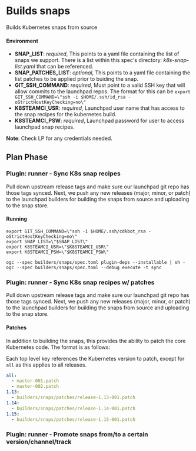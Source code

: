 # Builds snaps
Builds Kubernetes snaps from source
#### Environment

- **SNAP_LIST**: *required*, This points to a yaml file containing the list of snaps we support. There is a list within this spec's directory: *k8s-snap-list.yaml* that can be referenced.
- **SNAP_PATCHES_LIST**: *optional*, This points to a yaml file containing the list patches to be applied prior to buiding the snap.
- **GIT_SSH_COMMAND**: *required*, Must point to a valid SSH key that will allow commits to the launchpad repos. The format for this can be `export GIT_SSH_COMMAND=\"ssh -i $HOME/.ssh/id_rsa -oStrictHostKeyChecking=no\"`
- **K8STEAMCI_USR**: *required*, Launchpad user name that has access to the snap recipes for the kubernetes build.
- **K8STEAMCI_PSW**: *required*, Launchpad password for user to access launchpad snap recipes.

**Note**: Check LP for any credentials needed.

## Plan Phase
### Plugin: **runner** - Sync K8s snap recipes
Pull down upstream release tags and make sure our launchpad git repo has those
tags synced. Next, we push any new releases (major, minor, or patch) to the
launchpad builders for building the snaps from source and uploading to the snap
store.

#### Running

```
export GIT_SSH_COMMAND=\"ssh -i $HOME/.ssh/cdkbot_rsa -oStrictHostKeyChecking=no\"
export SNAP_LIST=\"$SNAP_LIST\"
export K8STEAMCI_USR=\"$K8STEAMCI_USR\"
export K8STEAMCI_PSW=\"$K8STEAMCI_PSW\"

ogc --spec builders/snaps/spec.toml plugin-deps --installable | sh -
ogc --spec builders/snaps/spec.toml --debug execute -t sync
```

### Plugin: **runner** - Sync K8s snap recipes w/ patches
Pull down upstream release tags and make sure our launchpad git repo has those
tags synced. Next, we push any new releases (major, minor, or patch) to the
launchpad builders for building the snaps from source and uploading to the snap
store.

#### Patches

In addition to building the snaps, this provides the ability to patch the core
Kubernetes code. The format is as follows:

Each top level key references the Kubernetes version to patch, except for `all`
as this applies to all releases.

```yaml
all:
  - master-001.patch
  - master-002.patch
1.13:
  - builders/snaps/patches/release-1.13-001.patch
1.14:
  - builders/snaps/patches/release-1.14-001.patch
1.15:
  - builders/snaps/patches/release-1.15-001.patch
```

### Plugin: **runner** - Promote snaps from/to a certain version/channel/track
